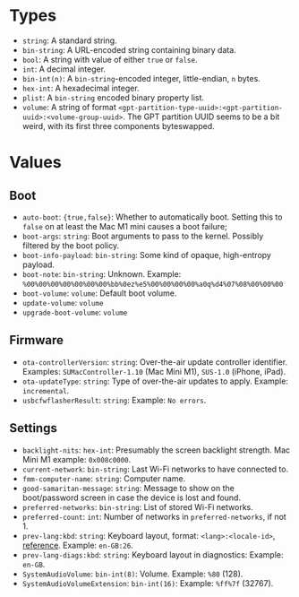 # Types

* `string`: A standard string.
* `bin-string`: A URL-encoded string containing binary data.
* `bool`: A string with value of either `true` or `false`.
* `int`: A decimal integer.
* `bin-int(n)`: A `bin-string`-encoded integer, little-endian, `n` bytes.
* `hex-int`: A hexadecimal integer.
* `plist`: A `bin-string` encoded binary property list.
* `volume`: A string of format `<gpt-partition-type-uuid>:<gpt-partition-uuid>:<volume-group-uuid>`. The GPT partition UUID seems to be a bit weird, with its first three components byteswapped.

# Values

## Boot

* `auto-boot`: `{true,false}`: Whether to automatically boot. Setting this to `false` on at least the Mac M1 mini causes a boot failure;
* `boot-args`: `string`: Boot arguments to pass to the kernel. Possibly filtered by the boot policy.
* `boot-info-payload`: `bin-string`: Some kind of opaque, high-entropy payload.
* `boot-note`: `bin-string`: Unknown. Example: `%00%00%00%00%00%00%00%bb%0ez%e5%00%00%00%00%a0q%d4%07%08%00%00%00`
* `boot-volume`: `volume`: Default boot volume.
* `update-volume`: `volume`
* `upgrade-boot-volume`: `volume`

## Firmware

* `ota-controllerVersion`: `string`: Over-the-air update controller identifier. Examples: `SUMacController-1.10` (Mac Mini M1), `SUS-1.0` (iPhone, iPad).
* `ota-updateType`: `string`: Type of over-the-air updates to apply. Example: `incremental`.
* `usbcfwflasherResult`: `string`: Example: `No errors`.

## Settings

* `backlight-nits`: `hex-int`: Presumably the screen backlight strength. Mac Mini M1 example: `0x008c0000`.
* `current-network`: `bin-string`: Last Wi-Fi networks to have connected to.
* `fmm-computer-name`: `string`: Computer name.
* `good-samaritan-message`: `string`: Message to show on the boot/password screen in case the device is lost and found.
* `preferred-networks`: `bin-string`: List of stored Wi-Fi networks.
* `preferred-count`: `int`: Number of networks in `preferred-networks`, if not 1.
* `prev-lang:kbd`: `string`: Keyboard layout, format: `<lang>:<locale-id>`, [reference](https://github.com/acidanthera/OpenCorePkg/blob/master/Utilities/AppleKeyboardLayouts/AppleKeyboardLayouts.txt). Example: `en-GB:26`.
* `prev-lang-diags:kbd`: `string`: Keyboard layout in diagnostics: Example: `en-GB`.
* `SystemAudioVolume`: `bin-int(8)`: Volume. Example: `%80` (128).
* `SystemAudioVolumeExtension`: `bin-int(16)`: Example: `%ff%7f` (32767).